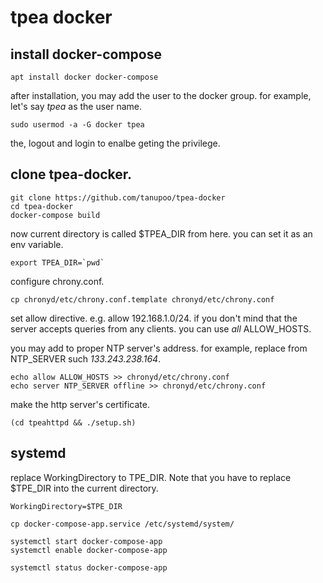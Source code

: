 tpea docker
===========

## install docker-compose

```
apt install docker docker-compose
```

after installation, you may add the user to the docker group.
for example, let's say *tpea* as the user name.

```
sudo usermod -a -G docker tpea
```

the, logout and login to enalbe geting the privilege.

## clone tpea-docker.

```
git clone https://github.com/tanupoo/tpea-docker
cd tpea-docker
docker-compose build
```

now current directory is called $TPEA_DIR from here.
you can set it as an env variable.

```
export TPEA_DIR=`pwd`
```

configure chrony.conf.

```
cp chronyd/etc/chrony.conf.template chronyd/etc/chrony.conf
```

set allow directive.  e.g. allow 192.168.1.0/24.
if you don't mind that the server accepts queries from any clients.  you can use *all* ALLOW_HOSTS.

you may add to proper NTP server's address.
for example, replace from NTP_SERVER such *133.243.238.164*.

```
echo allow ALLOW_HOSTS >> chronyd/etc/chrony.conf
echo server NTP_SERVER offline >> chronyd/etc/chrony.conf
```

make the http server's certificate.

```
(cd tpeahttpd && ./setup.sh)
```

## systemd

replace WorkingDirectory to TPE_DIR.
Note that you have to replace $TPE_DIR into the current directory.

```
WorkingDirectory=$TPE_DIR
```

```
cp docker-compose-app.service /etc/systemd/system/
```

```
systemctl start docker-compose-app
systemctl enable docker-compose-app
```

```
systemctl status docker-compose-app
```

